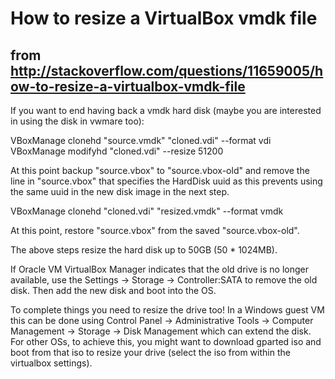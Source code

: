 # How to resize a VirtualBox vmdk file
## from http://stackoverflow.com/questions/11659005/how-to-resize-a-virtualbox-vmdk-file

If you want to end having back a vmdk hard disk (maybe you are
interested in using the disk in vwmare too):

VBoxManage clonehd "source.vmdk" "cloned.vdi" --format vdi
VBoxManage modifyhd "cloned.vdi" --resize 51200

At this point backup "source.vbox" to "source.vbox-old" and remove the
line in "source.vbox" that specifies the HardDisk uuid as this
prevents using the same uuid in the new disk image in the next step.

VBoxManage clonehd "cloned.vdi" "resized.vmdk" --format vmdk

At this point, restore "source.vbox" from the saved "source.vbox-old".

The above steps resize the hard disk up to 50GB (50 * 1024MB).

If Oracle VM VirtualBox Manager indicates that the old drive is no
longer available, use the Settings -> Storage -> Controller:SATA to
remove the old disk.  Then add the new disk and boot into the OS.

To complete things you need to resize the drive too! In a Windows
guest VM this can be done using Control Panel -> Administrative Tools
-> Computer Management -> Storage -> Disk Management which can extend
the disk.  For other OSs, to achieve this, you might want to download
gparted iso and boot from that iso to resize your drive (select the
iso from within the virtualbox settings).
